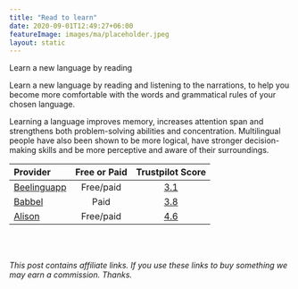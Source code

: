 ```yaml
---
title: "Read to learn"
date: 2020-09-01T12:49:27+06:00
featureImage: images/ma/placeholder.jpeg
layout: static
---
```


Learn a new language by reading

Learn a new language by reading and listening to the narrations, to help you become more comfortable with the words and grammatical rules of your chosen language.

Learning a language improves memory, increases attention span and strengthens both problem-solving abilities and concentration. Multilingual people have also been shown to be more logical, have stronger decision-making skills and be more perceptive and aware of their surroundings.

| Provider      | Free or Paid  |  Trustpilot Score  |
| :-----------          | :--------------:      |  :--------------:         |
| [Beelinguapp](https://beelinguapp.com/) | Free/paid | [3.1](https://www.trustpilot.com/review/beelinguapp.com) | 
| [Babbel](https://www.babbel.com/en/magazine/which-language-should-you-learn-quiz) | Paid | [3.8](https://www.trustpilot.com/review/babbel.com) | 
| [Alison](https://alison.com/courses/language) | Free/paid | [4.6](https://www.trustpilot.com/review/alison.com) | 
  

<br/><br/>

*This post contains affiliate links. If you use these links to buy something we may
earn a commission. Thanks.*






